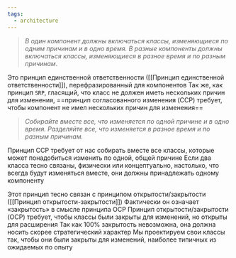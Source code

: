 ```yaml
---
tags:
  - architecture
---
```

>_В один компонент должны включаться классы, изменяющиеся по одним причинам и в одно время. В разные компоненты должны включаться классы, изменяющиеся в разное время и по разным причинам_.

Это принцип единственной ответственности ([[Принцип единственной ответственности]]), перефразированный для компонентов Так же, как принцип `SRP`, гласящий, что класс не должен иметь нескольких причин для изменения, ==принцип согласованного изменения (CCP) требует, чтобы компонент не имел нескольких причин для изменения==

>_Собирайте вместе все, что изменяется по одной причине и в одно время. Разделяйте все, что изменяется в разное время и по разным причинам._

Принцип CCP требует от нас собирать вместе все классы, которые может понадобиться изменить по одной, общей причине
Если два класса тесно связаны, физически или концептуально, настолько, что всегда будут изменяться вместе, они должны принадлежать одному компоненту

Этот принцип тесно связан с принципом открытости/закрытости ([[Принцип открытости-закрытости]]) Фактически он означает «закрытость» в смысле принципа OCP Принцип открытости/закрытости (OCP) требует, чтобы классы были закрыты для изменений, но открыты для расширения Так как 100% закрытость невозможна, она должна носить скорее стратегический характер Мы проектируем свои классы так, чтобы они были закрыты для изменений, наиболее типичных из ожидаемых по опыту